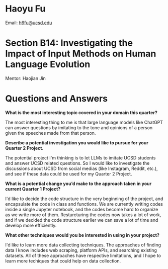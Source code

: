 # Haoyu Fu
Email: h6fu@ucsd.edu

# Section B14: Investigating the Impact of Input Methods on Human Language Evolution
Mentor: Haojian Jin

# Questions and Answers
**What is the most interesting topic covered in your domain this quarter?**

The most interesting thing to me is that large language models like ChatGPT can answer questions by imitating to the tone and opinions of a person given the speeches made from that person.

**Describe a potential investigation you would like to pursue for your Quarter 2 Project.**

The potential project I'm thinking is to let LLMs to imitate UCSD students and answer UCSD related questions. So I would like to investigate the discussions about UCSD from social medias (like Instagram, Reddit, etc.), and see if these data could be used for my Quarter 2 Project. 

**What is a potential change you’d make to the approach taken in your current Quarter 1 Project?**

I'd like to decide the code structure in the very beginning of the project, and encapsulate the code in class and functions. We are currently writing codes inside a single Jupyter notebook, and the codes become hard to organize as we write more of them. Resturcturing the codes now takes a lot of work, and if we decided the code structure earlier we can save a lot of time and develop more efficiently.

**What other techniques would you be interested in using in your project?**

I'd like to learn more data collecting techniques. The approaches of finding data I know includes web scraping, platform APIs, and searching existing datasets. All of these approaches have respective limitations, and I hope to learn more techiques that could help on data collection.